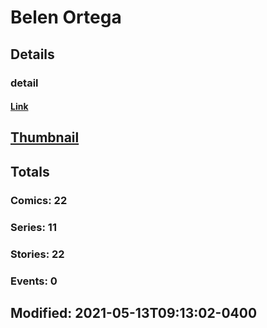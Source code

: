 # Belen  Ortega 
## Details
### detail
#### [Link](http://marvel.com/comics/creators/13698/belen_ortega?utm_campaign=apiRef&utm_source=225578a89fc76f3d20fbffda5d17a88d)
## [Thumbnail](http://i.annihil.us/u/prod/marvel/i/mg/b/40/image_not_available.jpg)
## Totals
### Comics: 22
### Series: 11
### Stories: 22
### Events: 0
## Modified: 2021-05-13T09:13:02-0400